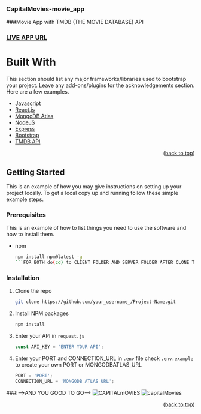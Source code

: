 ### CapitalMovies-movie_app
###Movie App with TMDB (THE MOVIE DATABASE) API
### [LIVE APP URL](https://capitalmovie1s.netlify.app/)

# Built With

This section should list any major frameworks/libraries used to bootstrap your project. Leave any add-ons/plugins for the acknowledgements section. Here are a few examples.

* [Javascript](https://www.javascript.com/)
* [React.js](https://reactjs.org/)
* [MongoDB Atlas](https://www.mongodb.com/cloud/atlas/efficiency?utm_source=google&utm_campaign=gs_apac_india_search_core_brand_atlas_desktop&utm_term=mongodb&utm_medium=cpc_paid_search&utm_ad=e&utm_ad_campaign_id=12212624347&gclid=CjwKCAjwkvWKBhB4EiwA-GHjFtBP_QoW8uMIXtyoBQfdily71h8hJ9XJmEXtFt13y1Ss9t_maovnkhoCoyQQAvD_BwE)
* [NodeJS](https://nodejs.org/en/)
* [Express](https://expressjs.com/)
* [Bootstrap](https://getbootstrap.com)
* [TMDB API](https://www.themoviedb.org/)

<p align="right">(<a href="#top">back to top</a>)</p>

<!-- GETTING STARTED -->
## Getting Started

This is an example of how you may give instructions on setting up your project locally.
To get a local copy up and running follow these simple example steps.

### Prerequisites

This is an example of how to list things you need to use the software and how to install them.
* npm
  ```sh
  npm install npm@latest -g
  ```FOR BOTH do(cd) to CLIENT FOLDER AND SERVER FOLDER AFTER CLONE THE REPO

### Installation

1. Clone the repo
   ```sh
   git clone https://github.com/your_username_/Project-Name.git
   ```
2. Install NPM packages
   ```sh
   npm install
   ```
4. Enter your API in `request.js`
   ```js
   const API_KEY = 'ENTER YOUR API';
   ```
5. Enter your PORT and CONNECTION_URL in `.env` file check `.env.example` to create your own PORT or MONGODBATLAS_URL
   ```js
   PORT = 'PORT';
   CONNECTION_URL = 'MONGODB ATLAS URL';
   ```
###!-->AND YOU GOOD TO GO-->
![CAPITALmOVIES](https://user-images.githubusercontent.com/71437463/136223106-0019b41a-9ecc-4d91-99a2-0d6de5df152d.png)
![capitalMovies](https://user-images.githubusercontent.com/71437463/136223203-051d6f1a-4ca9-418a-ba5e-b282c1ec9323.png)
<p align="right">(<a href="#top">back to top</a>)</p>

